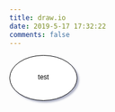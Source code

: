 ```yaml
---
title: draw.io
date: 2019-5-17 17:32:22
comments: false
---
```



<svg xmlns="http://www.w3.org/2000/svg" xmlns:xlink="http://www.w3.org/1999/xlink" version="1.1" width="127" viewBox="-0.5 -0.5 127 87" content="&lt;mxfile modified=&quot;2019-05-17T15:04:16.051Z&quot; host=&quot;www.draw.io&quot; agent=&quot;Mozilla/5.0 (Windows NT 10.0; Win64; x64; rv:67.0) Gecko/20100101 Firefox/67.0&quot; version=&quot;10.6.7&quot; etag=&quot;Q4l55fiIvwaDnivIEBmG&quot;&gt;&lt;diagram id=&quot;w6wmZLPvZ77FwOOnXwR6&quot; name=&quot;第 1 页&quot;&gt;jZJNb4MwDIZ/DcdJhbB+XMc6dtimaUzrrhExJFIgKHUL7NcvHU4BoUq7RPZjx7FfJ2BJ1aWWN/LVCNBBtBJdwB6DKNrGK3deQD+AeL0bQGmVGFA4gkz9AEG6V56UgOMsEY3RqJo5zE1dQ44zxq017TytMHr+asNLWIAs53pJD0qgpLGizcifQZXSvxz6+Sruk2mSo+TCtBPE9gFLrDE4WFWXgL5o53UZ7j3diF4bs1Djfy6YzX3xFacfny+HrdhBkb+9f9+thypnrk80MMIRqWHsvQqukhPcOQ+tVAhZw/NLpHUrd0xipZ0XOnPZFPV5BovQTRA1mYKpAG3vUijK/JehHxOtyG9H/UMvqpxovyXGaeXltfSoijNIGO+OC/iLTX4x2/8C&lt;/diagram&gt;&lt;/mxfile&gt;" onclick="(function(svg){var src=window.event.target||window.event.srcElement;while (src!=null&amp;&amp;src.nodeName.toLowerCase()!='a'){src=src.parentNode;}if(src==null){if(svg.wnd!=null&amp;&amp;!svg.wnd.closed){svg.wnd.focus();}else{var r=function(evt){if(evt.data=='ready'&amp;&amp;evt.source==svg.wnd){svg.wnd.postMessage(decodeURIComponent(svg.getAttribute('content')),'*');window.removeEventListener('message',r);}};window.addEventListener('message',r);svg.wnd=window.open('https://www.draw.io/?client=1&amp;lightbox=1&amp;edit=_blank');}}})(this);" style="cursor:pointer;max-width:100%;max-height:87px;"><defs><filter id="dropShadow"><feGaussianBlur in="SourceAlpha" stdDeviation="1.7" result="blur"/><feOffset in="blur" dx="3" dy="3" result="offsetBlur"/><feFlood flood-color="#3D4574" flood-opacity="0.4" result="offsetColor"/><feComposite in="offsetColor" in2="offsetBlur" operator="in" result="offsetBlur"/><feBlend in="SourceGraphic" in2="offsetBlur"/></filter></defs><g filter="url(#dropShadow)"><ellipse cx="60" cy="40" rx="60" ry="40" fill="#ffffff" stroke="#000000" pointer-events="none"/><g transform="translate(49.5,31.5)"><switch><foreignObject style="overflow:visible;" pointer-events="all" width="20" height="12" requiredFeatures="http://www.w3.org/TR/SVG11/feature#Extensibility"><div xmlns="http://www.w3.org/1999/xhtml" style="display: inline-block; font-size: 12px; font-family: Helvetica; color: rgb(0, 0, 0); line-height: 1.2; vertical-align: top; width: 21px; white-space: nowrap; overflow-wrap: normal; text-align: center;"><div xmlns="http://www.w3.org/1999/xhtml" style="display:inline-block;text-align:inherit;text-decoration:inherit;">test</div></div></foreignObject><text x="10" y="12" fill="#000000" text-anchor="middle" font-size="12px" font-family="Helvetica">test</text></switch></g></g></svg>
